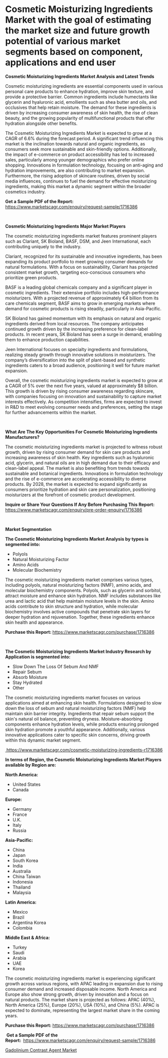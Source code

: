 <p><h1>Cosmetic Moisturizing Ingredients Market with the goal of estimating the market size and future growth potential of various market segments based on component, applications and end user</h1></p><p><strong>Cosmetic Moisturizing Ingredients Market Analysis and Latest Trends</strong></p>
<p><p>Cosmetic moisturizing ingredients are essential components used in various personal care products to enhance hydration, improve skin texture, and provide a protective barrier. Common ingredients include humectants like glycerin and hyaluronic acid, emollients such as shea butter and oils, and occlusives that help retain moisture. The demand for these ingredients is driven by increasing consumer awareness of skin health, the rise of clean beauty, and the growing popularity of multifunctional products that offer hydration alongside other benefits.</p><p>The Cosmetic Moisturizing Ingredients Market is expected to grow at a CAGR of 6.6% during the forecast period. A significant trend influencing this market is the inclination towards natural and organic ingredients, as consumers seek more sustainable and skin-friendly options. Additionally, the impact of e-commerce on product accessibility has led to increased sales, particularly among younger demographics who prefer online shopping. Innovations in formulation technology, focusing on anti-aging and hydration improvements, are also contributing to market expansion. Furthermore, the rising adoption of skincare routines, driven by social media influences, continues to fuel the demand for effective moisturizing ingredients, making this market a dynamic segment within the broader cosmetics industry.</p></p>
<p><strong>Get a Sample PDF of the Report:&nbsp;</strong> <a href="https://www.marketscagr.com/enquiry/request-sample/1716386?utm_campaign=2650&utm_medium=2&utm_source=Github&utm_content=ia&utm_term=28032025&utm_id=cosmetic-moisturizing-ingredients">https://www.marketscagr.com/enquiry/request-sample/1716386</a></p>
<p>&nbsp;</p>
<p><strong>Cosmetic Moisturizing Ingredients Major Market Players</strong></p>
<p><p>The cosmetic moisturizing ingredients market features prominent players such as Clariant, SK Bioland, BASF, DSM, and Jeen International, each contributing uniquely to the industry.</p><p>Clariant, recognized for its sustainable and innovative ingredients, has been expanding its product portfolio to meet growing consumer demands for natural formulations. With a focus on sustainability, Clariant has projected consistent market growth, targeting eco-conscious consumers who prioritize green products.</p><p>BASF is a leading global chemicals company and a significant player in cosmetic ingredients. Their extensive portfolio includes high-performance moisturizers. With a projected revenue of approximately €4 billion from its care chemicals segment, BASF aims to grow in emerging markets where demand for cosmetic products is rising steadily, particularly in Asia-Pacific.</p><p>SK Bioland has gained momentum with its emphasis on natural and organic ingredients derived from local resources. The company anticipates continued growth driven by the increasing preference for clean-label products. In recent years, SK Bioland has seen a surge in demand, enabling them to enhance production capabilities.</p><p>Jeen International focuses on specialty ingredients and formulations, realizing steady growth through innovative solutions in moisturizers. The company’s diversification into the split of plant-based and synthetic ingredients caters to a broad audience, positioning it well for future market expansion.</p><p>Overall, the cosmetic moisturizing ingredients market is expected to grow at a CAGR of 5% over the next five years, valued at approximately $8 billion. This growth is driven by rising consumer awareness regarding skincare, with companies focusing on innovation and sustainability to capture market interests effectively. As competition intensifies, firms are expected to invest in R&D to meet evolving consumer needs and preferences, setting the stage for further advancements within the market.</p></p>
<p>&nbsp;</p>
<p><strong>What Are The Key Opportunities For Cosmetic Moisturizing Ingredients Manufacturers?</strong></p>
<p><p>The cosmetic moisturizing ingredients market is projected to witness robust growth, driven by rising consumer demand for skin care products and increasing awareness of skin health. Key ingredients such as hyaluronic acid, glycerin, and natural oils are in high demand due to their efficacy and clean-label appeal. The market is also benefiting from trends towards sustainable and botanical ingredients. Innovations in formulation technology and the rise of e-commerce are accelerating accessibility to diverse products. By 2028, the market is expected to expand significantly as consumers prioritize hydration and skin care personalization, positioning moisturizers at the forefront of cosmetic product development.</p></p>
<p><strong>Inquire or Share Your Questions If Any Before Purchasing This Report:</strong> <a href="https://www.marketscagr.com/enquiry/pre-order-enquiry/1716386?utm_campaign=2650&utm_medium=2&utm_source=Github&utm_content=ia&utm_term=28032025&utm_id=cosmetic-moisturizing-ingredients">https://www.marketscagr.com/enquiry/pre-order-enquiry/1716386</a></p>
<p>&nbsp;</p>
<p><strong>Market Segmentation</strong></p>
<p><strong>The Cosmetic Moisturizing Ingredients Market Analysis by types is segmented into:</strong></p>
<p><ul><li>Polyols</li><li>Natural Moisturizing Factor</li><li>Amino Acids</li><li>Molecular Biochemistry</li></ul></p>
<p><p>The cosmetic moisturizing ingredients market comprises various types, including polyols, natural moisturizing factors (NMF), amino acids, and molecular biochemistry components. Polyols, such as glycerin and sorbitol, attract moisture and enhance skin hydration. NMF includes substances like urea and lactic acid that help maintain moisture levels in the skin. Amino acids contribute to skin structure and hydration, while molecular biochemistry involves active compounds that penetrate skin layers for deeper hydration and rejuvenation. Together, these ingredients enhance skin health and appearance.</p></p>
<p><strong>Purchase this Report:&nbsp;</strong><a href="https://www.marketscagr.com/purchase/1716386?utm_campaign=2650&utm_medium=2&utm_source=Github&utm_content=ia&utm_term=28032025&utm_id=cosmetic-moisturizing-ingredients">https://www.marketscagr.com/purchase/1716386</a></p>
<p>&nbsp;</p>
<p><strong>The Cosmetic Moisturizing Ingredients Market Industry Research by Application is segmented into:</strong></p>
<p><ul><li>Slow Down The Loss Of Sebum And NMF</li><li>Repair Sebum</li><li>Absorb Moisture</li><li>Stay Hydrated</li><li>Other</li></ul></p>
<p><p>The cosmetic moisturizing ingredients market focuses on various applications aimed at enhancing skin health. Formulations designed to slow down the loss of sebum and natural moisturizing factors (NMF) help maintain skin barrier integrity. Ingredients that repair sebum support the skin's natural oil balance, preventing dryness. Moisture-absorbing components enhance hydration levels, while products ensuring prolonged skin hydration promote a youthful appearance. Additionally, various innovative applications cater to specific skin concerns, driving growth within this dynamic market segment.</p></p>
<p><a href="https://www.marketscagr.com/cosmetic-moisturizing-ingredients-r1716386?utm_campaign=2650&utm_medium=2&utm_source=Github&utm_content=ia&utm_term=28032025&utm_id=cosmetic-moisturizing-ingredients">&nbsp;https://www.marketscagr.com/cosmetic-moisturizing-ingredients-r1716386</a></p>
<p><strong>In terms of Region, the Cosmetic Moisturizing Ingredients Market Players available by Region are:</strong></p>
<p>
    <p> <strong> North America: </strong>
        <ul>
            <li>United States</li>
            <li>Canada</li>
        </ul>
        </p> 
    <p> <strong> Europe: </strong>
        <ul>
            <li>Germany</li>
            <li>France</li>
            <li>U.K.</li>
            <li>Italy</li>
            <li>Russia</li>
        </ul>
        </p> 
    <p> <strong> Asia-Pacific: </strong>
        <ul>
            <li>China</li>
            <li>Japan</li>
            <li>South Korea</li>
            <li>India</li>
            <li>Australia</li>
            <li>China Taiwan</li>
            <li>Indonesia</li>
            <li>Thailand</li>
            <li>Malaysia</li>
        </ul>
        </p> 
    <p> <strong> Latin America: </strong>
        <ul>
            <li>Mexico</li>
            <li>Brazil</li>
            <li>Argentina Korea</li>
            <li>Colombia</li>
        </ul>
        </p> 
    <p> <strong> Middle East & Africa: </strong>
        <ul>
            <li>Turkey</li>
            <li>Saudi</li>
            <li>Arabia</li>
            <li>UAE</li>
            <li>Korea</li>
        </ul>
    </p>
    </p>
<p><p>The cosmetic moisturizing ingredients market is experiencing significant growth across various regions, with APAC leading in expansion due to rising consumer demand and increased disposable income. North America and Europe also show strong growth, driven by innovation and a focus on natural products. The market share is projected as follows: APAC (40%), North America (25%), Europe (20%), USA (10%), and China (5%). APAC is expected to dominate, representing the largest market share in the coming years.</p></p>
<p><strong>Purchase this Report: </strong><a href="https://www.marketscagr.com/purchase/1716386?utm_campaign=2650&utm_medium=2&utm_source=Github&utm_content=ia&utm_term=28032025&utm_id=cosmetic-moisturizing-ingredients">https://www.marketscagr.com/purchase/1716386</a></p>
<p>&nbsp;<strong>Get a Sample PDF of the Report:&nbsp;&nbsp;</strong><a href="https://www.marketscagr.com/enquiry/request-sample/1716386?utm_campaign=2650&utm_medium=2&utm_source=Github&utm_content=ia&utm_term=28032025&utm_id=cosmetic-moisturizing-ingredients">https://www.marketscagr.com/enquiry/request-sample/1716386</a></p>
<p><strong></strong></p>
<p><p><a href="https://github.com/bolalfredia7777/Market-Research-Report-List-1/blob/main/gadolinium-contrast-agent-market.md?utm_campaign=2650&utm_medium=2&utm_source=Github&utm_content=ia&utm_term=28032025&utm_id=cosmetic-moisturizing-ingredients">Gadolinium Contrast Agent Market</a></p></p>